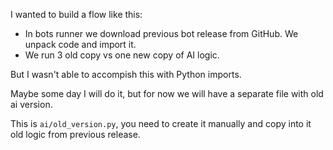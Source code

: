 I wanted to build a flow like this:

- In bots runner we download previous bot release from GitHub.
We unpack code and import it.
- We run 3 old copy vs one new copy of AI logic.

But I wasn't able to accompish this with Python imports.

Maybe some day I will do it,
but for now we will have a separate file with old ai version.

This is `ai/old_version.py`, you need to create it manually and copy into it old logic from previous release.